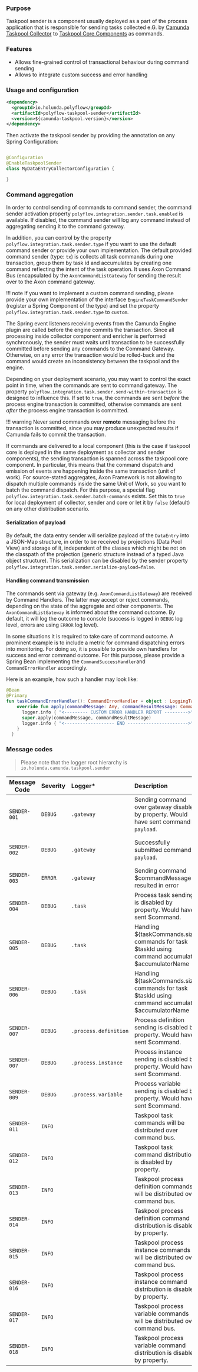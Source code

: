### Purpose

Taskpool sender is a component usually deployed as a part of the process application that
is responsible for sending tasks collected e.G. by [Camunda Taskpool Collector](camunda-taskpool-collector.md) to [Taskpool Core Components](core-taskpool.md)
as commands.

### Features

* Allows fine-grained control of transactional behaviour during command sending
* Allows to integrate custom success and error handling

### Usage and configuration

```xml
<dependency>
  <groupId>io.holunda.polyflow</groupId>
  <artifactId>polyflow-taskpool-sender</artifactId>
  <version>${camunda-taskpool.version}</version>
</dependency>
```

Then activate the taskpool sender by providing the annotation on any Spring Configuration:

```java

@Configuration
@EnableTaskpoolSender
class MyDataEntryCollectorConfiguration {

}

```
### Command aggregation

In order to control sending of commands to command sender, the command sender activation property
`polyflow.integration.sender.task.enabled` is available. If disabled, the command sender
will log any command instead of aggregating sending it to the command gateway.

In addition, you can control by the property `polyflow.integration.task.sender.type` if you want to use the default command sender or provide your own
implementation.
The default provided command sender (type: `tx`) is collects all task commands during one transaction, group them by task id
and accumulates by creating one command reflecting the intent of the task operation. It uses Axon Command Bus (encapsulated
by the `AxonCommandListGateway` for sending the result over to the Axon command gateway.

!!! note 
      If you want to implement a custom command sending, please provide your own implementation of the interface `EngineTaskCommandSender`
      (register a Spring Component of the type) and set the property `polyflow.integration.task.sender.type` to `custom`.

The Spring event listeners receiving events from the Camunda Engine plugin are called before the engine commits the transaction.
Since all processing inside collector component and enricher is performed synchronously, the sender must waits until transaction to
be successfully committed before sending any commands to the Command Gateway. Otherwise, on any error
the transaction would be rolled-back and the command would create an inconsistency between the taskpool and the engine.

Depending on your deployment scenario, you may want to control the exact point in time, when the commands are sent to command gateway.
The property `polyflow.integration.task.sender.send-within-transaction` is designed to influence this. If set to `true`, the commands
are sent _before_ the process engine transaction is committed, otherwise commands are sent _after_ the process engine transaction is committed.

!!! warning
      Never send commands over **remote** messaging before the transaction is committed, since you may produce unexpected results if Camunda fails
      to commit the transaction.

If commands are delivered to a local component (this is the case if taskpool core is deployed in the same deployment as collector and sender components),
the sending transaction is spanned across the taskpool core component. In particular, this means that the command dispatch and emission of events
are happening inside the same transaction (unit of work). For source-stated aggregates, Axon Framework is not allowing to dispatch multiple commands
inside the same Unit of Work, so you want to batch the command dispatch. For this purpose, a special flag `polyflow.integration.task.sender.batch-commands` exists.
Set this to `true` for local deployment of collector, sender and core or let it by `false` (default) on any other distribution scenario.

#### Serialization of payload

By default, the data entry sender will serialize payload of the `DataEntry` into a JSON-Map structure, in order to be received by projections (Data Pool View)
and storage of it, independent of the classes which might be not on the classpath of the projection (generic structure instead of a typed Java object structure).
This serialization can be disabled by the sender property `polyflow.integration.task.sender.serialize-payload=false`.


#### Handling command transmission

The commands sent via gateway (e.g. `AxonCommandListGateway`) are received by Command Handlers. The latter may accept or reject commands, depending
on the state of the aggregate and other components. The `AxonCommandListGateway` is informed about the command outcome. By default, it will log the outcome
to console (success is logged in `DEBUG` log level, errors are using `ERROR` log level).

In some situations it is required to take care of command outcome. A prominent example is to include a metric for command dispatching errors into monitoring.
For doing so, it is possible to provide own handlers for success and error command outcome. For this purpose, please provide a Spring Bean implementing
the `CommandSuccessHandler`and `CommandErrorHandler` accordingly.

Here is an example, how such a handler may look like:

```kotlin
@Bean
@Primary
fun taskCommandErrorHandler(): CommandErrorHandler = object : LoggingTaskCommandErrorHandler(logger) {
    override fun apply(commandMessage: Any, commandResultMessage: CommandResultMessage<out Any?>) {
      logger.info { "<--------- CUSTOM ERROR HANDLER REPORT --------->" }
      super.apply(commandMessage, commandResultMessage)
      logger.info { "<------------------- END ----------------------->" }
    }
  }
```

### Message codes

> Please note that the logger root hierarchy is `io.holunda.camunda.taskpool.sender`

| Message Code | Severity | Logger*               | Description                                                                                        | Meaning                                |                
|--------------|----------|:----------------------|:---------------------------------------------------------------------------------------------------|:---------------------------------------|
| `SENDER-001` | `DEBUG`  | `.gateway`            | Sending command over gateway disabled by property. Would have sent command `payload`.              | Sending of any commands is disabled.   |   
| `SENDER-002` | `DEBUG`  | `.gateway`            | Successfully submitted command `payload`.                                                          | Logging the successfully sent command. | 
| `SENDER-003` | `ERROR`  | `.gateway`            | Sending command $commandMessage resulted in error                                                  | Error sending command.                 |  
| `SENDER-004` | `DEBUG`  | `.task`               | Process task sending is disabled by property. Would have sent $command.                            |                                        |                                        |
| `SENDER-005` | `DEBUG`  | `.task`               | Handling ${taskCommands.size} commands for task $taskId using command accumulator $accumulatorName |                                        |  
| `SENDER-006` | `DEBUG`  | `.task`               | Handling ${taskCommands.size} commands for task $taskId using command accumulator $accumulatorName |                                        | 
| `SENDER-007` | `DEBUG`  | `.process.definition` | Process definition sending is disabled by property. Would have sent $command.                      |                                        | 
| `SENDER-007` | `DEBUG`  | `.process.instance`   | Process instance sending is disabled by property. Would have sent $command.                        |                                        | 
| `SENDER-009` | `DEBUG`  | `.process.variable`   | Process variable sending is disabled by property. Would have sent $command.                        |                                        | 
| `SENDER-011` | `INFO`   |                       | Taskpool task commands will be distributed over command bus.                                       |                                        |
| `SENDER-012` | `INFO`   |                       | Taskpool task command distribution is disabled by property.                                        |                                        |
| `SENDER-013` | `INFO`   |                       | Taskpool process definition commands will be distributed over command bus.                         |                                        |
| `SENDER-014` | `INFO`   |                       | Taskpool process definition command distribution is disabled by property.                          |                                        |
| `SENDER-015` | `INFO`   |                       | Taskpool process instance commands will be distributed over command bus.                           |                                        |
| `SENDER-016` | `INFO`   |                       | Taskpool process instance command distribution is disabled by property.                            |                                        |
| `SENDER-017` | `INFO`   |                       | Taskpool process variable commands will be distributed over command bus.                           |                                        |
| `SENDER-018` | `INFO`   |                       | Taskpool process variable command distribution is disabled by property.                            |                                        |


